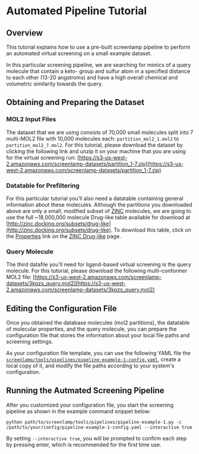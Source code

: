 # Automated Pipeline Tutorial

## Overview

This tutorial explains how to use a pre-built screenlamp pipeline to perform an automated virtual screening on a small example dataset.

In this particular screening pipeline, we are searching for mimics of a query molecule that contain a keto- group and sulfur atom in a specified distance to each other (13-20 angstroms) and have a high overall chemical and volumetric similarity towards the query. 


## Obtaining and Preparing the Dataset


### MOL2 Input Files

The dataset that we are using consists of 70,000 small molecules split into 7 multi-MOL2 file with 10,000 molecules each: `partition_mol2_1.mol2` to `partition_mol2_7.mol2`. For this tutorial, please download the dataset by clicking the following link and unzip it on your machine that you are using for the virtual screening run: [https://s3-us-west-2.amazonaws.com/screenlamp-datasets/partition_1-7.zip](https://s3-us-west-2.amazonaws.com/screenlamp-datasets/partition_1-7.zip)

### Datatable for Prefiltering

For this particular tutorial you'll also need a datatable containing general information about these molecules. Although the partitions you downloaded above are only a small, modified subset of [ZINC](http://zinc.docking.org) molecules, we are going to use the full ~18,000,000 molecule Drug-like table available for download at [http://zinc.docking.org/subsets/drug-like](http://zinc.docking.org/subsets/drug-like). To download this table, click on the [Properties](http://zinc.docking.org/db/bysubset/3/3_prop.xls) link on the [ZINC Drug-like](http://zinc.docking.org/subsets/drug-like) page.


### Query Molecule

The third datafile you'll need for ligand-based virtual screening is the query molecule. For this tutorial, please download the following multi-conformer MOL2 file: [https://s3-us-west-2.amazonaws.com/screenlamp-datasets/3kpzs_query.mol2](https://s3-us-west-2.amazonaws.com/screenlamp-datasets/3kpzs_query.mol2)

## Editing the Configuration File

Once you obtained the database molecules (mol2 partitions), the datatable of molecular properties, and the query molecule, you can prepare the configuration file that stores the information about your local file paths and screening settings.

As your configuration file template, you can use the following YAML file the [`screenlamp/tools/pipelines/pipeline-example-1-config.yaml`](https://github.com/rasbt/screenlamp/blob/master/tools/pipelines/pipeline-example-1-config.yaml), create a local copy of it, and modify the file paths according to your system's configuration.

## Running the Autmated Screening Pipeline

After you customized your configuration file, you start the screening pipeline as shown in the example command snippet below:

    python path/to/screenlamp/tools/pipelines/pipeline-example-1.py -c /path/to/your/config/pipeline-example-1-config.yaml --interactive true

By setting `--interactive true`, you will be prompted to confirm each step by pressing enter, which is recommended for the first time use.






